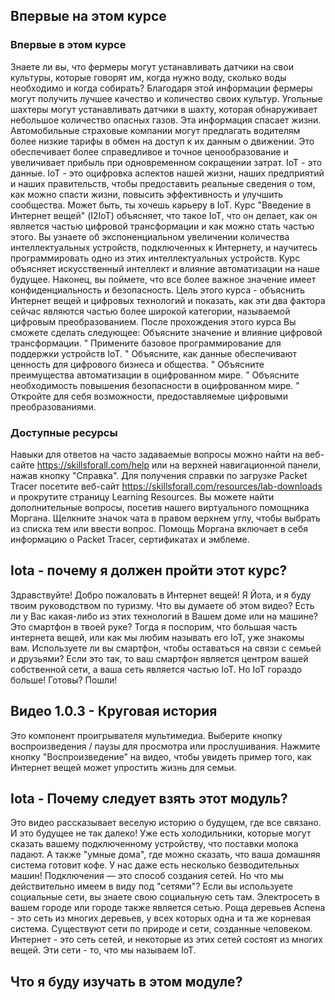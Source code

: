 <!-- 1.0.1 -->
## Впервые на этом курсе 
### Впервые в этом курсе
Знаете ли вы, что фермеры могут устанавливать датчики на свои культуры, которые говорят им, когда нужно воду, сколько воды необходимо и когда собирать? Благодаря этой информации фермеры могут получить лучшее качество и количество своих культур. Угольные шахтеры могут устанавливать датчики в шахту, которая обнаруживает небольшое количество опасных газов. Эта информация спасает жизни. Автомобильные страховые компании могут предлагать водителям более низкие тарифы в обмен на доступ к их данным о движении. Это обеспечивает более справедливое и точное ценообразование и увеличивает прибыль при одновременном сокращении затрат.
IoT - это данные. IoT - это оцифровка аспектов нашей жизни, наших предприятий и наших правительств, чтобы предоставить реальные сведения о том, как можно спасти жизни, повысить эффективность и улучшить сообщества. Может быть, ты хочешь карьеру в IoT.
Курс "Введение в Интернет вещей" (I2IoT) объясняет, что такое IoT, что он делает, как он является частью цифровой трансформации и как можно стать частью этого. Вы узнаете об экспоненциальном увеличении количества интеллектуальных устройств, подключенных к Интернету, и научитесь программировать одно из этих интеллектуальных устройств. Курс объясняет искусственный интеллект и влияние автоматизации на наше будущее. Наконец, вы поймете, что все более важное значение имеет конфиденциальность и безопасность.
Цель этого курса - объяснить Интернет вещей и цифровых технологий и показать, как эти два фактора сейчас являются частью более широкой категории, называемой цифровым преобразованием.
После прохождения этого курса Вы сможете сделать следующее:
 Объясните значение и влияние цифровой трансформации.
" Примените базовое программирование для поддержки устройств IoT.
" Объясните, как данные обеспечивают ценность для цифрового бизнеса и общества.
" Объясните преимущества автоматизации в оцифрованном мире.
" Объясните необходимость повышения безопасности в оцифрованном мире.
" Откройте для себя возможности, предоставляемые цифровыми преобразованиями.
### Доступные ресурсы
Навыки для ответов на часто задаваемые вопросы можно найти на веб-сайте https://skillsforall.com/help или на верхней навигационной панели, нажав кнопку "Справка". Для получения справки по загрузке Packet Tracer посетите веб-сайт https://skillsforall.com/resources/lab-downloads и прокрутите страницу Learning Resources. Вы можете найти дополнительные вопросы, посетив нашего виртуального помощника Моргана. Щелкните значок чата в правом верхнем углу, чтобы выбрать из списка тем или ввести вопрос. Помощь Моргана включает в себя информацию о Packet Tracer, сертификатах и эмблеме.

<!-- 1.0.2 -->
## Iota - почему я должен пройти этот курс?

Здравствуйте! Добро пожаловать в Интернет вещей! Я Йота, и я буду твоим руководством по туризму. Что вы думаете об этом видео? Есть ли у Вас какая-либо из этих технологий в Вашем доме или на машине? Это смартфон в твоей руке? Тогда я поспорим, что большая часть интернета вещей, или как мы любим называть его IoT, уже знакомы вам. Используете ли вы смартфон, чтобы оставаться на связи с семьей и друзьями? Если это так, то ваш смартфон является центром вашей собственной сети, а ваша сеть является частью IoT. Но IoT гораздо больше! Готовы? Пошли!

<!-- 1.0.3 -->
## Видео 1.0.3 - Круговая история
Это компонент проигрывателя мультимедиа. Выберите кнопку воспроизведения / паузы для просмотра или прослушивания.
Нажмите кнопку "Воспроизведение" на видео, чтобы увидеть пример того, как Интернет вещей может упростить жизнь для семьи.

<!-- 1.0.4 -->
## Iota - Почему следует взять этот модуль?

Это видео рассказывает веселую историю о будущем, где все связано. И это будущее не так далеко! Уже есть холодильники, которые могут сказать вашему подключенному устройству, что поставки молока падают. А также "умные дома", где можно сказать, что ваша домашняя система готовит кофе. У нас даже есть несколько безводительных машин!
Подключения — это способ создания сетей. Но что мы действительно имеем в виду под "сетями"? Если вы используете социальные сети, вы знаете свою социальную сеть там. Электросеть в вашем городе или городе также является сетью. Роща деревьев Аспена - это сеть из многих деревьев, у всех которых одна и та же корневая система. Существуют сети по природе и сети, созданные человеком. Интернет - это сеть сетей, и некоторые из этих сетей состоят из многих вещей. Эти сети - то, что мы называем IoT.

<!-- 1.0.5 -->
## Что я буду изучать в этом модуле?
